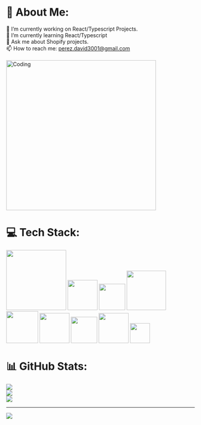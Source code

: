 # 💫 About Me:
🔭 I’m currently working on React/Typescript Projects.<br>🌱 I’m currently learning React/Typescript <br>💬 Ask me about Shopify projects.<br>📫 How to reach me: perez.david3001@gmail.com<br>
<br>
<img alt="Coding" width="400px" src="https://mir-s3-cdn-cf.behance.net/project_modules/max_1200/06f21a161921919.63cd7887d0a70.gif">

# 💻 Tech Stack:
<p>
<div align="left">
<img width="160px" src="https://img.shields.io/badge/Visual Studio Code-007ACC?style-for-the-badge&logo=visualstudiocode&logoColor=white">
<img width="80px" src="https://img.shields.io/badge/HTML5-E34F26?style-for-the-badge&logo=html5&logoColor=white">
<img width="70px" src="https://img.shields.io/badge/CSS3-1572B6?style-for-the-badge&logo=css3&logoColor=white">
<img width="105px" src="https://img.shields.io/badge/JavaScript-F7DF1E?style-for-the-badge&logo=javascript&logoColor=black">
<img width="85px" src="https://img.shields.io/badge/Shopify-7AB55C?style-for-the-badge&logo=shopify&logoColor=white">
<img width="80px" src="https://img.shields.io/badge/jQuery-0769AD?style-for-the-badge&logo=jquery&logoColor=white">
<img width="70px" src="https://img.shields.io/badge/JSON-000000?style-for-the-badge&logo=json&logoColor=white">
<img width="80px" src="https://img.shields.io/badge/Github-181717?style-for-the-badge&logo=github&logoColor=white">
<img width="53px" src="https://img.shields.io/badge/Git-F05032?style-for-the-badge&logo=git&logoColor=white">
</div>
</p>

# 📊 GitHub Stats:
![](https://github-readme-stats.vercel.app/api?username=dperez00&theme=vue-dark&hide_border=true&include_all_commits=true&count_private=true)<br/>
![](https://github-readme-streak-stats.herokuapp.com/?user=dperez00&theme=vue-dark&hide_border=true)<br/>
![](https://github-readme-stats.vercel.app/api/top-langs/?username=dperez00&theme=vue-dark&hide_border=true&include_all_commits=true&count_private=true&layout=compact)

---
[![](https://visitcount.itsvg.in/api?id=dperez00&icon=0&color=0)](https://visitcount.itsvg.in)

